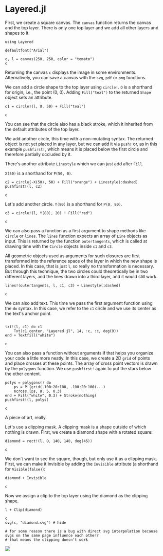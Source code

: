 # Layered.jl

First, we create a square canvas. The `canvas` function returns the canvas and the top layer.
There is only one top layer and we add all other layers and shapes to it.

```@example tut
using Layered

defaultfont("Arial")

c, l = canvas(250, 250, color = "tomato")
c
```

Returning the canvas `c` displays the image in some environments. Alternatively, you can save a canvas with the `svg`, `pdf` or `png` functions.

We can add a circle shape to the top layer using `circle!`. `O` is a shorthand for origin, i.e., the point (0, 0). Adding `Fill("teal")` to the returned `Shape` object sets an attribute.

```@example tut
c1 = circle!(l, O, 50) + Fill("teal")

c
```

You can see that the circle also has a black stroke, which it inherited from the default attributes of the top layer.

We add another circle, this time with a non-mutating syntax. The returned object is not yet placed in any layer, but we can add it via `push!` or, as in this example `pushfirst!`, which means it is placed below the first circle and therefore partially occluded by it.

There's another attribute `Linestyle` which we can just add after `Fill`.

`X(50)` is a shorthand for `P(50, 0)`.

```@example tut
c2 = circle(-X(50), 50) + Fill("orange") + Linestyle(:dashed)
pushfirst!(l, c2)

c
```

Let's add another circle. `Y(80)` is a shorthand for `P(0, 80)`.

```@example tut
c3 = circle!(l, Y(80), 20) + Fill("red")

c
```

We can also pass a function as a first argument to shape methods like `circle` or `lines`. The `lines` function expects an array of `Line` objects as input. This is returned by the function `outertangents`, which is called at drawing time with the `Circle` objects inside `c1` and `c3`.

 All geometric objects used as arguments for such closures are first transformed into the reference space of the layer in which the new shape is placed. In this case, that is just `l`, so really no transformation is necessary. But through this technique, the two circles could theoretically be in two different layers, and the lines drawn into a third layer, and it would still work.

```@example tut
lines!(outertangents, l, c1, c3) + Linestyle(:dashed)

c
```

We can also add text. This time we pass the first argument function using the `do` syntax. In this case, we refer to the `c1` circle and we use its center as the text's anchor point.

```@example tut

txt!(l, c1) do c1
    Txt(c1.center, "Layered.jl", 14, :c, :c, deg(0))
end + Textfill("white")

c
```

You can also pass a function without arguments if that helps you organize your code a little more neatly. In this case, we create a 2D `grid` of points and place crosses at these points. The array of cross point vectors is drawn by the `polygons` function. We use `pushfirst!` again to put the stars below the other content.

```@example tut
polys = polygons() do
    ps = P.(grid(-100:20:100, -100:20:100)...)
    ncross.(ps, 8, 5, 0.3)
end + Fill("white", 0.3) + Stroke(nothing)
pushfirst!(l, polys)

c
```

A piece of art, really.

Let's use a clipping mask. A clipping mask is a shape outside of which nothing is drawn.
First, we create a diamond shape with a rotated square:


```@example tut
diamond = rect!(l, O, 140, 140, deg(45))

c
```

We don't want to see the square, though, but only use it as a clipping mask.
First, we can make it invisible by adding the `Invisible` attribute (a shorthand for `Visible(false)`):

```@example tut
diamond + Invisible

c
```

Now we assign a clip to the top layer using the diamond as the clipping shape.

```@example tut
l + Clip(diamond)

c
svg(c, "diamond.svg") # hide
```

```@meta
# for some reason there is a bug with direct svg interpolation because svgs on the same page influence each other?
# that means the clipping doesn't work
```
![](diamond.svg)